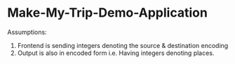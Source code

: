 # Make-My-Trip-Demo-Application

Assumptions:

1. Frontend is sending integers denoting the source & destination encoding
2. Output is also in encoded form i.e. Having integers denoting places.
